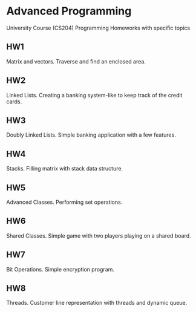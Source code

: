 # Advanced Programming
 University Course (CS204) Programming Homeworks with specific topics
 
## **HW1**
Matrix and vectors. Traverse and find an enclosed area.
## **HW2**
Linked Lists. Creating a banking system-like to keep track of the credit cards.
## **HW3**
Doubly Linked Lists. Simple banking application with a few features.
## **HW4**
Stacks. Filling matrix with stack data structure.
## **HW5**
Advanced Classes. Performing set operations.
## **HW6**
Shared Classes. Simple game with two players playing on a shared board.
## **HW7**
Bit Operations. Simple encryption program.
## **HW8**
Threads. Customer line representation with threads and dynamic queue.

